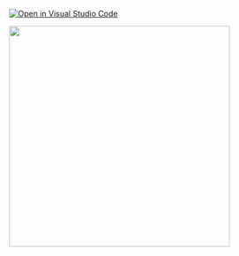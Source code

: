 [![Open in Visual Studio Code](https://classroom.github.com/assets/open-in-vscode-f059dc9a6f8d3a56e377f745f24479a46679e63a5d9fe6f495e02850cd0d8118.svg)](https://classroom.github.com/online_ide?assignment_repo_id=6411839&assignment_repo_type=AssignmentRepo)


<img src="https://user-images.githubusercontent.com/88403704/143657406-01b7233a-0f0b-4b58-bd3a-5ad0d0b4cc78.gif" width="400">
